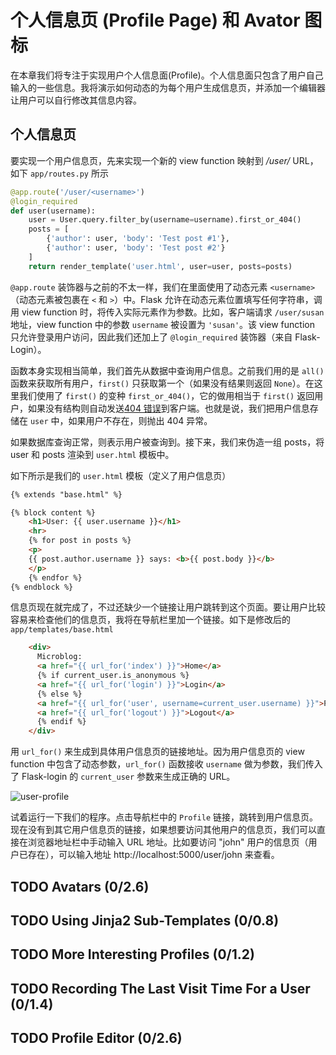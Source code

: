 # 个人信息页 (Profile Page) 和 Avator 图标

在本章我们将专注于实现用户个人信息面(Profile)。个人信息面只包含了用户自己输入的一些信息。我将演示如何动态的为每个用户生成信息页，并添加一个编辑器让用户可以自行修改其信息内容。

## 个人信息页

要实现一个用户信息页，先来实现一个新的 view function 映射到 _/user/<username>_ URL，如下 `app/routes.py` 所示

```python
@app.route('/user/<username>')
@login_required
def user(username):
    user = User.query.filter_by(username=username).first_or_404()
    posts = [
        {'author': user, 'body': 'Test post #1'},
        {'author': user, 'body': 'Test post #2'}
    ]
    return render_template('user.html', user=user, posts=posts)
```

`@app.route` 装饰器与之前的不太一样，我们在里面使用了动态元素 `<username>` （动态元素被包裹在 `<` 和 `>`）中。Flask 允许在动态元素位置填写任何字符串，调用 view function 时，将传入实际元素作为参数。比如，客户端请求 `/user/susan` 地址，view function 中的参数 `username` 被设置为 `'susan'`。该 view function 只允许登录用户访问，因此我们还加上了 `@login_required` 装饰器（来自 Flask-Login）。

函数本身实现相当简单，我们首先从数据中查询用户信息。之前我们用的是 `all()` 函数来获取所有用户，`first()` 只获取第一个（如果没有结果则返回 `None`）。在这里我们使用了 `first()` 的变种 `first_or_404()`，它的做用相当于 `first()` 返回用户，如果没有结构则自动发送[404 错误](https://en.wikipedia.org/wiki/HTTP_404)到客户端。也就是说，我们把用户信息存储在 `user` 中，如果用户不存在，则抛出 404 异常。

如果数据库查询正常，则表示用户被查询到。接下来，我们来伪造一组 posts，将 user 和 posts 渲染到 `user.html` 模板中。

如下所示是我们的 `user.html` 模板（定义了用户信息页）

```html
{% extends "base.html" %}

{% block content %}
    <h1>User: {{ user.username }}</h1>
    <hr>
    {% for post in posts %}
    <p>
    {{ post.author.username }} says: <b>{{ post.body }}</b>
    </p>
    {% endfor %}
{% endblock %}
```

信息页现在就完成了，不过还缺少一个链接让用户跳转到这个页面。要让用户比较容易来检查他们的信息页，我将在导航栏里加一个链接。如下是修改后的 `app/templates/base.html`

```html
    <div>
      Microblog:
      <a href="{{ url_for('index') }}">Home</a>
      {% if current_user.is_anonymous %}
      <a href="{{ url_for('login') }}">Login</a>
      {% else %}
      <a href="{{ url_for('user', username=current_user.username) }}">Profile</a>
      <a href="{{ url_for('logout') }}">Logout</a>
      {% endif %}
    </div>
```

用 `url_for()` 来生成到具体用户信息页的链接地址。因为用户信息页的 view function 中包含了动态参数，`url_for()` 函数接收 `username` 做为参数，我们传入了 Flask-login 的 `current_user` 参数来生成正确的 URL。

![user-profile](ch06-user-profile.png)

试着运行一下我们的程序。点击导航栏中的 `Profile` 链接，跳转到用户信息页。现在没有到其它用户信息页的链接，如果想要访问其他用户的信息页，我们可以直接在浏览器地址栏中手动输入 URL 地址。比如要访问 "john" 用户的信息页（用户已存在），可以输入地址 http://localhost:5000/user/john 来查看。

## TODO Avatars (0/2.6)
## TODO Using Jinja2 Sub-Templates (0/0.8)
## TODO More Interesting Profiles (0/1.2)
## TODO Recording The Last Visit Time For a User (0/1.4)
## TODO Profile Editor (0/2.6)
